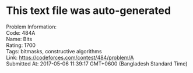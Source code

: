 # This text file was auto-generated  
  
Problem Information:  
Code: 484A  
Name: Bits  
Rating: 1700  
Tags: bitmasks, constructive algorithms  
Link: https://codeforces.com/contest/484/problem/A  
Submitted At: 2017-05-06 11:39:17 GMT+0600 (Bangladesh Standard Time)  
